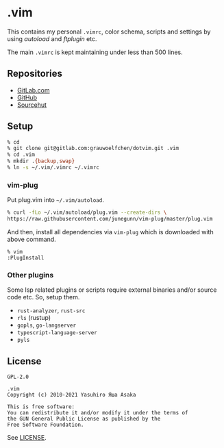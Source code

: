 # .vim

This contains my personal `.vimrc`, color schema, scripts and
settings by using _autoload_ and _ftplugin_ etc.

The main `.vimrc` is kept maintaining under less than 500 lines.


## Repositories

* [GitLab.com](https://gitlab.com/grauwoelfchen/DotVim)
* [GitHub](https://gitlab.com/grauwoelfchen/.vim)
* [Sourcehut](https://git.sr.ht/~grauwoelfchen/.vim)

## Setup

```zsh
% cd
% git clone git@gitlab.com:grauwoelfchen/dotvim.git .vim
% cd .vim
% mkdir .{backup,swap}
% ln -s ~/.vim/.vimrc ~/.vimrc
```

### vim-plug

Put plug.vim into `~/.vim/autoload`.

```zsh
% curl -fLo ~/.vim/autoload/plug.vim --create-dirs \
https://raw.githubusercontent.com/junegunn/vim-plug/master/plug.vim
```

And then, install all dependencies via `vim-plug` which is downloaded with
above command.

```
% vim
:PlugInstall
```

### Other plugins

Some lsp related plugins or scripts require external binaries and/or source
code etc. So, setup them.

* `rust-analyzer`, `rust-src`
* `rls` (rustup)
* `gopls`, `go-langserver`
* `typescript-language-server`
* `pyls`


## License

`GPL-2.0`

```
.vim
Copyright (c) 2010-2021 Yasuhiro Яша Asaka

This is free software:
You can redistribute it and/or modify it under the terms of
the GUN General Public License as published by the
Free Software Foundation.
```

See [LICENSE](LICENSE).
